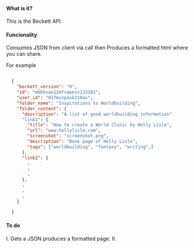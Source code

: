 #### What is it?

This is the Beckett API.



#### Funcionality

Consumes JSON from client via call then
Produces a formatted html where you can share.

For example

```JSON

  {
    "beckett_version": "0",
    "id": "mbbksao12mfsqweix133101",
    "user_id": "01fmvzpask310as",
    "folder_name": "Inspirations to Worldbuilding",
    "folder_content": {
      "description": "A list of good worldbuilding information"
      "link1": {
        "title": "How to create a World Clinic by Holly Lisle",
        "url": "www.hollylisle.com",
        "screenshot": "screenshot.png",
        "description": "Book page of Holly Lisle",
        "tags": ["worldbuilding", "fantasy", "writing",]
      },
      "link2": {
        .
        .
        .
      },
      .
      .
      .
    }

  }


```

#### To do

I. Gets a JSON produces a formatted page.
II.
